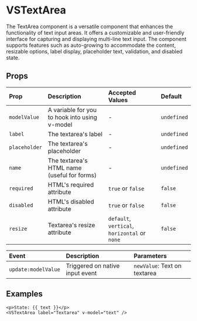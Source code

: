 # VSTextArea

The TextArea component is a versatile component that enhances the functionality of text input areas. It offers a customizable and user-friendly interface for capturing and displaying multi-line text input. The component supports features such as auto-growing to accommodate the content, resizable options, label display, placeholder text, validation, and disabled state.

## Props

| Prop          | Description                                   | Accepted Values                               | Default     |
| :------------ | :-------------------------------------------- | :-------------------------------------------- | :---------- |
| `modelValue`  | A variable for you to hook into using v-model | -                                             | `undefined` |
| `label`       | The textarea's label                          | -                                             | `undefined` |
| `placeholder` | The textarea's placeholder                    | -                                             | `undefined` |
| `name`        | The textarea's HTML name (useful for forms)   | -                                             | `undefined` |
| `required`    | HTML's required attribute                     | `true` or `false`                             | `false`     |
| `disabled`    | HTML's disabled attribute                     | `true` or `false`                             | `false`     |
| `resize`      | Textarea's resize attribute                   | `default`, `vertical`, `horizontal` or `none` | `false`     |

| Event               | Description                     | Parameters                   |
| :------------------ | :------------------------------ | :--------------------------- |
| `update:modelValue` | Triggered on native input event | `newValue`: Text on textarea |

## Examples
```vue
<p>State: {{ text }}</p>
<VSTextArea label="Textarea" v-model="text" />
```

<TextAreaExample />

<script setup>
import TextAreaExample from './TextareaExample.vue'
</script>
